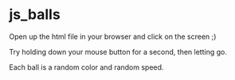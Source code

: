 # js_balls


Open up the html file in your browser and click on the screen ;)

Try holding down your mouse button for a second, then letting go.

Each ball is a random color and random speed.
